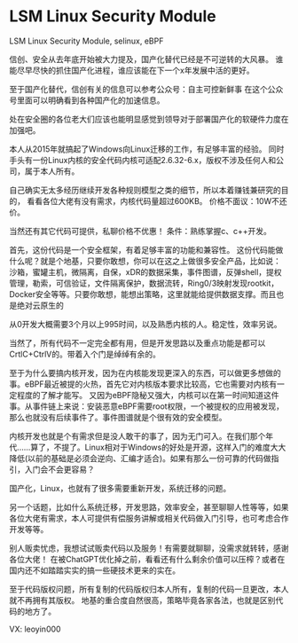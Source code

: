# LSM  Linux Security Module
LSM Linux Security Module,  selinux, eBPF 

信创、安全从去年底开始被大力提及，国产化替代已经是不可逆转的大风暴。
谁能尽早尽快的抓住国产化进程，谁应该能在下一个x年发展中活的更好。

至于国产化替代，信创有关的信息可以参考公众号：自主可控新鲜事
在这个公众号里面可以明确看到各种国产化的加速信息。

处在安全圈的各位老大们应该也能明显感觉到领导对于部署国产化的软硬件力度在加强吧。

本人从2015年就搞起了Windows向Linux迁移的工作，有足够丰富的经验。
同时手头有一份Linux内核的安全代码内核可适配2.6.32-6.x，版权不涉及任何人和公司，属于本人所有。

自己确实无太多经历继续开发各种规则模型之类的细节，所以本着赚钱兼研究的目的，
看看各位大佬有没有需求，内核代码量超过600KB。
价格不面议：10W不还价。

当然还有其它代码可提供，私聊价格不优惠！
条件：熟练掌握c、c++开发。

首先，这份代码是一个安全框架，有着足够丰富的功能和兼容性。
这份代码能做什么呢？就是个地基，只要你敢想，你可以在这之上做很多安全产品，比如说：
沙箱，蜜罐主机，微隔离，自保，xDR的数据采集，事件图谱，反弹shell，提权管理，勒索，可信验证，文件隔离保护，数据流转，Ring0/3映射发现rootkit，Docker安全等等。只要你敢想，能想出策略，这里就能给提供数据支撑。而且也是绝对云原生的

从0开发大概需要3个月以上995时间，以及熟悉内核的人。稳定性，效率另说。

当然了，所有代码不一定完全都有用，但是开发思路以及重点功能是都可以 CrtlC+CtrlV的。带着入个门是绰绰有余的。

至于为什么要搞内核开发，因为在内核能发现更深入的东西，可以做更多想做的事。eBPF最近被提的火热，首先它对内核版本要求比较高，它也需要对内核有一定程度的了解才能写。 又因为eBPF隐秘又强大，内核可以在第一时间知道这件事。从事件链上来说：安装恶意eBPF需要root权限，一个被提权的应用被发现，那么也就没有后续事件了。事件图谱就是个很有效的安全模型。

内核开发也就是个有需求但是没人敢干的事了，因为无门可入。在我们那个年代……算了，不提了。Linux相对于Windows的好处是开源，这样入门的难度大大降低(以前的基础是必须会逆向、汇编才适合)。如果有那么一份可靠的代码做指引，入门会不会更容易？



国产化，Linux，也就有了很多需要重新开发，系统迁移的问题。

另一个话题，比如什么系统迁移，开发思路，效率安全，甚至聊聊人性等等，如果各位大佬有需求，本人可提供有偿服务讲解或相关代码做入门引导，也可考虑合作开发等等。

别人贩卖忧虑，我想试试贩卖代码以及服务！有需要就聊聊，没需求就转转，感谢各位大佬！
在被ChatGPT优化掉之前，看看还有什么剩余价值可以压榨？或者在国内还不如踏踏实实的搞一些硬技术更来的实在。

至于代码版权问题，所有复制的代码版权归本人所有，复制的代码一旦更改，本人就不再拥有其版权。
地基的重合度自然很高，策略毕竟各家各法，也就是区别代码的地方了。

VX: leoyin000
